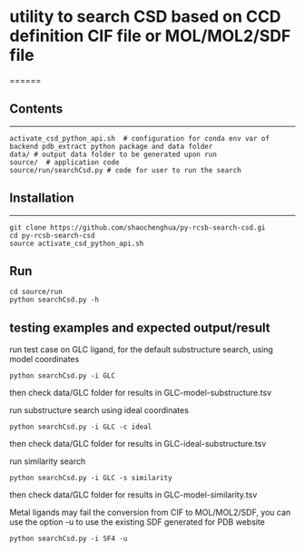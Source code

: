 # utility to search CSD based on CCD definition CIF file or MOL/MOL2/SDF file
======

## Contents
--------------------------------------------
```
activate_csd_python_api.sh  # configuration for conda env var of backend pdb_extract python package and data folder
data/ # output data folder to be generated upon run
source/  # application code
source/run/searchCsd.py # code for user to run the search 
```

## Installation
--------------------------------------------
```
git clone https://github.com/shaochenghua/py-rcsb-search-csd.gi
cd py-rcsb-search-csd
source activate_csd_python_api.sh
```
## Run 
```
cd source/run
python searchCsd.py -h
```

## testing examples and expected output/result
run test case on GLC ligand, for the default substructure search, using model coordinates
```
python searchCsd.py -i GLC
```
then check data/GLC folder for results in GLC-model-substructure.tsv

run substructure search using ideal coordinates
```
python searchCsd.py -i GLC -c ideal
```
then check data/GLC folder for results in GLC-ideal-substructure.tsv

run similarity search
```
python searchCsd.py -i GLC -s similarity
```
then check data/GLC folder for results in GLC-model-similarity.tsv

Metal ligands may fail the conversion from CIF to MOL/MOL2/SDF, you can use the option -u to use the existing SDF generated for PDB website
```
python searchCsd.py -i SF4 -u
```
